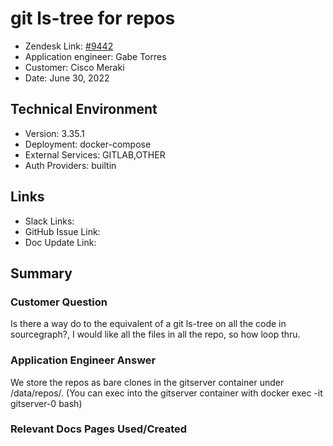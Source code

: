 
# git ls-tree for repos <!-- Ticket Title  Hint: include keywords to make it searchable -->

- Zendesk Link: [#9442](https://sourcegraph.zendesk.com/agent/tickets/9442)
- Application engineer: Gabe Torres
- Customer: Cisco Meraki <!-- Redact if this contains personally identifying information -->
- Date: June 30, 2022

<!-- Data populated from integration, speak to Ben Gordon or Michael Bali if not working -->
<!-- During Internal team trial, fill missing data manually (we are waiting for all data to sync) -->

## Technical Environment
- Version: 3.35.1​
- Deployment: docker-compose
- External Services: GITLAB,OTHER
- Auth Providers: builtin


## Links
<!-- Data for application engineer manual entry -->
- Slack Links:
- GitHub Issue Link:
- Doc Update Link:

## Summary
### Customer Question
Is there a way do to the equivalent of a git ls-tree on all the code in sourcegraph?, I would like all the files in all the repo, so how loop thru.

### Application Engineer Answer
We store the repos as bare clones in the gitserver container under /data/repos/. (You can exec into the gitserver container with docker exec -it gitserver-0 bash) 

### Relevant Docs Pages Used/Created

<!-- Once complete, upload a copy to https://github.com/sourcegraph/support-tools-internal/tree/main/resolved-tickets as a .md file -->
<!-- Name the file 9442.md -->
